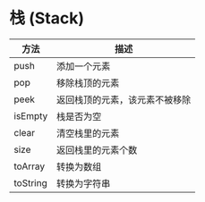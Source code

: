 # 栈 (Stack)



| 方法     | 描述                           |
| -------- | ------------------------------ |
| push     | 添加一个元素                   |
| pop      | 移除栈顶的元素                 |
| peek     | 返回栈顶的元素，该元素不被移除 |
| isEmpty  | 栈是否为空                     |
| clear    | 清空栈里的元素                 |
| size     | 返回栈里的元素个数             |
| toArray  | 转换为数组                     |
| toString | 转换为字符串                   |

